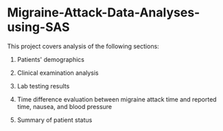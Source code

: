 # Migraine-Attack-Data-Analyses-using-SAS

This project covers analysis of the following sections:

1. Patients' demographics

2. Clinical examination analysis

3. Lab testing results

4. Time difference evaluation between migraine attack time and reported time, nausea, and blood pressure 

5. Summary of patient status
